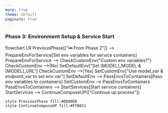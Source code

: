 ```yaml
---
marp: true
theme: default
paginate: true
---
```

### Phase 3: Environment Setup & Service Start
<div class="mermaid">
flowchart LR
    PreviousPhase[["⏮️ From Phase 2"]] --> PrepareEnvForService[Set env variables for service containers]
    PrepareEnvForService --> CheckCustomEnv{"Custom env variables?"}
    CheckCustomEnv -->|No| SetDefaultEnv["Set [MODEL]_MODEL & [MODEL]_URL"]
    CheckCustomEnv -->|Yes| SetCustomEnv["Use model_var & endpoint_var to set env var"]
    SetDefaultEnv --> PassEnvsToContainers[Pass env variables to containers]
    SetCustomEnv --> PassEnvsToContainers
    PassEnvsToContainers --> StartServices[Start service containers]
    StartServices --> ContinueComposeUP(["Continue up process"])

    style PreviousPhase fill:#DDA0DD
    style ContinueComposeUP fill:#FFB6C1
</div>
